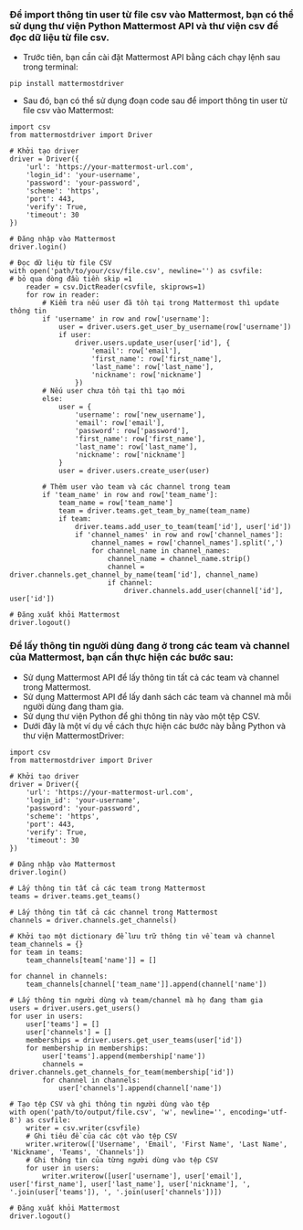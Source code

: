 ### Để import thông tin user từ file csv vào Mattermost, bạn có thể sử dụng thư viện Python Mattermost API và thư viện csv để đọc dữ liệu từ file csv.

- Trước tiên, bạn cần cài đặt Mattermost API bằng cách chạy lệnh sau trong terminal:

```
pip install mattermostdriver
```
- Sau đó, bạn có thể sử dụng đoạn code sau để import thông tin user từ file csv vào Mattermost:
```
import csv
from mattermostdriver import Driver

# Khởi tạo driver
driver = Driver({
    'url': 'https://your-mattermost-url.com',
    'login_id': 'your-username',
    'password': 'your-password',
    'scheme': 'https',
    'port': 443,
    'verify': True,
    'timeout': 30
})

# Đăng nhập vào Mattermost
driver.login()

# Đọc dữ liệu từ file CSV
with open('path/to/your/csv/file.csv', newline='') as csvfile:
# bỏ qua dòng đầu tiền skip =1
    reader = csv.DictReader(csvfile, skiprows=1)
    for row in reader:
        # Kiểm tra nếu user đã tồn tại trong Mattermost thì update thông tin
        if 'username' in row and row['username']:
            user = driver.users.get_user_by_username(row['username'])
            if user:
                driver.users.update_user(user['id'], {
                    'email': row['email'],
                    'first_name': row['first_name'],
                    'last_name': row['last_name'],
                    'nickname': row['nickname']
                })
        # Nếu user chưa tồn tại thì tạo mới
        else:
            user = {
                'username': row['new_username'],
                'email': row['email'],
                'password': row['password'],
                'first_name': row['first_name'],
                'last_name': row['last_name'],
                'nickname': row['nickname']
            }
            user = driver.users.create_user(user)

        # Thêm user vào team và các channel trong team
        if 'team_name' in row and row['team_name']:
            team_name = row['team_name']
            team = driver.teams.get_team_by_name(team_name)
            if team:
                driver.teams.add_user_to_team(team['id'], user['id'])
                if 'channel_names' in row and row['channel_names']:
                    channel_names = row['channel_names'].split(',')
                    for channel_name in channel_names:
                        channel_name = channel_name.strip()
                        channel = driver.channels.get_channel_by_name(team['id'], channel_name)
                        if channel:
                            driver.channels.add_user(channel['id'], user['id'])

# Đăng xuất khỏi Mattermost
driver.logout()

```
### Để lấy thông tin người dùng đang ở trong các team và channel của Mattermost, bạn cần thực hiện các bước sau:

- Sử dụng Mattermost API để lấy thông tin tất cả các team và channel trong Mattermost.
- Sử dụng Mattermost API để lấy danh sách các team và channel mà mỗi người dùng đang tham gia.
- Sử dụng thư viện Python để ghi thông tin này vào một tệp CSV.
- Dưới đây là một ví dụ về cách thực hiện các bước này bằng Python và thư viện MattermostDriver:
```
import csv
from mattermostdriver import Driver

# Khởi tạo driver
driver = Driver({
    'url': 'https://your-mattermost-url.com',
    'login_id': 'your-username',
    'password': 'your-password',
    'scheme': 'https',
    'port': 443,
    'verify': True,
    'timeout': 30
})

# Đăng nhập vào Mattermost
driver.login()

# Lấy thông tin tất cả các team trong Mattermost
teams = driver.teams.get_teams()

# Lấy thông tin tất cả các channel trong Mattermost
channels = driver.channels.get_channels()

# Khởi tạo một dictionary để lưu trữ thông tin về team và channel
team_channels = {}
for team in teams:
    team_channels[team['name']] = []

for channel in channels:
    team_channels[channel['team_name']].append(channel['name'])

# Lấy thông tin người dùng và team/channel mà họ đang tham gia
users = driver.users.get_users()
for user in users:
    user['teams'] = []
    user['channels'] = []
    memberships = driver.users.get_user_teams(user['id'])
    for membership in memberships:
        user['teams'].append(membership['name'])
        channels = driver.channels.get_channels_for_team(membership['id'])
        for channel in channels:
            user['channels'].append(channel['name'])

# Tạo tệp CSV và ghi thông tin người dùng vào tệp
with open('path/to/output/file.csv', 'w', newline='', encoding='utf-8') as csvfile:
    writer = csv.writer(csvfile)
    # Ghi tiêu đề của các cột vào tệp CSV
    writer.writerow(['Username', 'Email', 'First Name', 'Last Name', 'Nickname', 'Teams', 'Channels'])
    # Ghi thông tin của từng người dùng vào tệp CSV
    for user in users:
        writer.writerow([user['username'], user['email'], user['first_name'], user['last_name'], user['nickname'], ', '.join(user['teams']), ', '.join(user['channels'])])

# Đăng xuất khỏi Mattermost
driver.logout()

```
